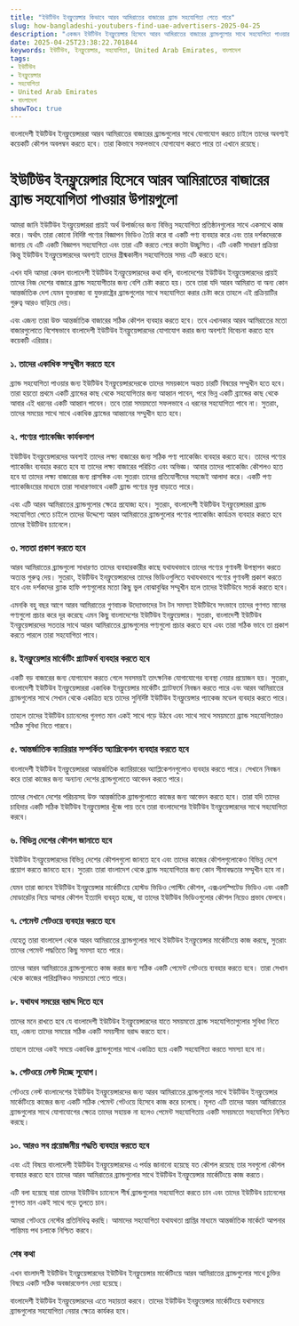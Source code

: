 ```yaml
---
title: "ইউটিউব ইনফ্লুয়েন্সার কিভাবে আরব আমিরাতের বাজারের ব্র্যান্ড সহযোগিতা পেতে পারে"
slug: how-bangladeshi-youtubers-find-uae-advertisers-2025-04-25
description: "একজন ইউটিউব ইনফ্লুয়েন্সার হিসেবে আরব আমিরাতের বাজারের ব্র্যান্ডগুলোর সাথে সহযোগিতা পাওয়ার সহজ উপায় জানুন"
date: 2025-04-25T23:38:22.701844
keywords: ইউটিউব, ইনফ্লুয়েন্সার, সহযোগিতা, United Arab Emirates, বাংলাদেশ
tags:
- ইউটিউব
- ইনফ্লুয়েন্সার
- সহযোগিতা
- United Arab Emirates
- বাংলাদেশ
showToc: true
---
```


বাংলাদেশী ইউটিউব ইনফ্লুয়েন্সাররা আরব আমিরাতের বাজারের ব্র্যান্ডগুলোর সাথে যোগাযোগ করতে চাইলে তাদের অবশ্যই কয়েকটি কৌশল অবলম্বন করতে হবে। তারা কিভাবে সফলভাবে যোগাযোগ করতে পারে তা এখানে রয়েছে। 

# ইউটিউব ইনফ্লুয়েন্সার হিসেবে আরব আমিরাতের বাজারের ব্র্যান্ড সহযোগিতা পাওয়ার উপায়গুলো

আমরা জানি ইউটিউব ইনফ্লুয়েন্সাররা প্রায়ই অর্থ উপার্জনের জন্য বিভিন্ন সহযোগিতা প্রতিষ্ঠানগুলোর সাথে একসাথে কাজ করে। অর্থাৎ তারা কোনো নির্দিষ্ট পণ্যের বিজ্ঞাপন ভিডিও তৈরি করে বা একটি পণ্য ব্যবহার করে এবং তার দর্শকদেরকে জানায় যে এটি একটি বিজ্ঞাপন সহযোগিতা এবং তারা এটি করতে পেরে কতটা উচ্ছ্বসিত। এটি একটি সাধারণ প্রক্রিয়া কিন্তু ইউটিউব ইনফ্লুয়েন্সারদের অবশ্যই তাদের গ্রীষ্মকালীন সহযোগিতার সময় এটি করতে হবে।

এখন যদি আমরা কেবল বাংলাদেশী ইউটিউব ইনফ্লুয়েন্সারদের কথা বলি, বাংলাদেশের ইউটিউব ইনফ্লুয়েন্সারদের প্রায়ই তাদের নিজ দেশের বাজারে ব্র্যান্ড সহযোগীতার জন্য বেশি চেষ্টা করতে হয়। তবে তারা যদি আরব আমিরাত বা অন্য কোন আন্তর্জাতিক দেশ যেমন যুক্তরাজ্য বা যুক্তরাষ্ট্রের ব্র্যান্ডগুলোর সাথে সহযোগিতা করার চেষ্টা করে তাহলে এই প্রক্রিয়াটির গুরুত্ব আরও বাড়িয়ে দেয়।  

এবং এজন্য তারা উক্ত আন্তর্জাতিক বাজারের সঠিক কৌশল ব্যবহার করতে হবে। তবে এখানকার আরব আমিরাতের মতো বাজারগুলোতে বিশেষভাবে বাংলাদেশী ইউটিউব ইনফ্লুয়েন্সারদের যোগাযোগ করার জন্য অবশ্যই বিবেচনা করতে হবে কয়েকটি এরিয়ার।

### ১. তাদের একাধিক সম্মুখীন করতে হবে

ব্র্যান্ড সহযোগিতা পাওয়ার জন্য ইউটিউব ইনফ্লুয়েন্সারদেরকে তাদের সময়কালে অন্তত চারটি বিষয়ের সম্মুখীন হতে হবে। তারা হয়তো প্রথমে একটি ব্র্যান্ডের কাছ থেকে সহযোগিতার জন্য আহ্বান পাবেন, পরে ভিন্ন একটি ব্র্যান্ডের কাছ থেকে আবার এই ধরনের একটি আহ্বান পাবেন। তবে তারা সময়মতো সফলভাবে এ ধরনের সহযোগিতা পাবে না। সুতরাং, তাদের সময়ের সাথে সাথে একাধিক ব্র্যান্ডের আহ্বানের সম্মুখীন হতে হবে।

### ২. পণ্যের প্যাকেজিং কার্যকলাপ

ইউটিউব ইনফ্লুয়েন্সারদের অবশ্যই তাদের লক্ষ্য বাজারের জন্য সঠিক পণ্য প্যাকেজিং ব্যবহার করতে হবে। তাদের পণ্যের প্যাকেজিং ব্যবহার করতে হবে যা তাদের লক্ষ্য বাজারের পরিচিত এবং অভিজ্ঞ। আবার তাদের প্যাকেজিং কৌশলও হতে হবে যা তাদের লক্ষ্য বাজারের জন্য প্রাসঙ্গিক এবং সুতরাং তাদের প্রতিযোগীদের সহজেই আলাদা করে। একটি পণ্য প্যাকেজিংয়ের মাধ্যমে তারা সাধারণভাবে একটি ব্র্যান্ড পণ্যের মূল্য বাড়াতে পারে।

এবং এটি আরব আমিরাতের ব্র্যান্ডগুলোর ক্ষেত্রে প্রযোজ্য হবে। সুতরাং, বাংলাদেশী ইউটিউব ইনফ্লুয়েন্সাররা ব্র্যান্ড সহযোগিতা পেতে চাইলে তাদের উদ্দেশ্যে আরব আমিরাতের ব্র্যান্ডগুলোর পণ্যের প্যাকেজিং কার্যক্রম ব্যবহার করতে হবে তাদের ইউটিউব চ্যানেলে।

### ৩. সততা প্রকাশ করতে হবে

আরব আমিরাতের ব্র্যান্ডগুলো সাধারণত তাদের ব্যবহারকারীর কাছে যথাযথভাবে তাদের পণ্যের গুণাবলী উপস্থাপন করতে অত্যন্ত গুরুত্ব দেয়। সুতরাং, ইউটিউব ইনফ্লুয়েন্সারদের তাদের ভিডিওগুলিতে যথাযথভাবে পণ্যের গুণাবলী প্রকাশ করতে হবে এবং দর্শকদের ব্ল্যাক হাফি পণ্যগুলোর মতো কিছু ভুল বোঝাবুঝির সম্মুখীন হলে তাদের ইউটিউবে সতর্ক করতে হবে।

এমনকি বহু বছর আগে আরব আমিরাতের গুণবাচক উদ্যোক্তাদের টন টন সমস্যা ইউটিউবে সৎভাবে তাদের গুণগত মানের পণ্যগুলো প্রচার করে দূর করেছে এমন কিছু বাংলাদেশের ইউটিউব ইনফ্লুয়েন্সার। সুতরাং, বাংলাদেশী ইউটিউব ইনফ্লুয়েন্সারদের সততার সাথে আরব আমিরাতের ব্র্যান্ডগুলোর পণ্যগুলো প্রচার করতে হবে এবং তারা সঠিক ভাবে তা প্রকাশ করতে পারলে তারা সহযোগিতা পাবে।

### ৪. ইনফ্লুয়েন্সার মার্কেটিং প্ল্যাটফর্ম ব্যবহার করতে হবে

একটি বড় বাজারের জন্য যোগাযোগ করতে গেলে সবসময়ই তাৎক্ষনিক যোগাযোগের ব্যবস্থা নেয়ার প্রয়োজন হয়। সুতরাং, বাংলাদেশী ইউটিউব ইনফ্লুয়েন্সাররা একাধিক ইনফ্লুয়েন্সার মার্কেটিং প্ল্যাটফর্মে নিবন্ধন করতে পারে এবং আরব আমিরাতের ব্র্যান্ডগুলোর সাথে সেখান থেকে একত্রিত হয়ে তাদের সুনির্দিষ্ট ইউটিউব ইনফ্লুয়েন্সার প্যাকেজ মডেল ব্যবহার করতে পারে।   

তাহলে তাদের ইউটিউব চ্যানেলের গুনগত মান একই সাথে গড়ে উঠবে এবং সাথে সাথে সময়মতো ব্র্যান্ড সহযোগিতারও সঠিক সুবিধা নিতে পারবে।  

### ৫. আন্তর্জাতিক ক্যারিয়ার সম্পর্কিত অ্যাপ্লিকেশন ব্যবহার করতে হবে

বাংলাদেশী ইউটিউব ইনফ্লুয়েন্সাররা আন্তর্জাতিক ক্যারিয়ারের অ্যাপ্লিকেশনগুলোও ব্যবহার করতে পারে। সেখানে নিবন্ধন করে তারা কাজের জন্য অন্যান্য দেশের ব্র্যান্ডগুলোতে আবেদন করতে পারে।

তাদের সেখানে দেশের পরিচয়সহ উক্ত আন্তর্জাতিক ব্র্যান্ডগুলোতে কাজের জন্য আবেদন করতে হবে। তারা যদি তাদের চাহিদার একটি সঠিক ইউটিউব ইনফ্লুয়েন্সার খুঁজে পায় তবে তারা বাংলাদেশের ইউটিউব ইনফ্লুয়েন্সারদের সাথে সহযোগিতা করবে।

### ৬. বিভিন্ন দেশের কৌশল জানাতে হবে

ইউটিউব ইনফ্লুয়েন্সারদের বিভিন্ন দেশের কৌশলগুলো জানতে হবে এবং তাদের কাজের কৌশলগুলোকেও বিভিন্ন দেশে প্রয়োগ করতে জানতে হবে। সুতরাং তারা বাংলাদেশ থেকে ব্র্যান্ড সহযোগিতার জন্য কোন সীমাবদ্ধতার সম্মুখীন হবে না।

যেমন তারা জানবে ইউটিউব ইনফ্লুয়েন্সার মার্কেটিংয়ে হোস্টড ভিডিও পোস্টিং কৌশল, এক্সএলস্পিটেড ভিডিও এবং একটি মোডারেটর নিয়ে আসার কৌশল ইত্যাদি ব্যবহৃত হচ্ছে, যা তাদের ইউটিউব ভিডিওগুলোর কৌশল নিয়েও প্রভাব ফেলবে।

### ৭. পেমেন্ট গেটওয়ে ব্যবহার করতে হবে

যেহেতু তারা বাংলাদেশ থেকে আরব আমিরাতের ব্র্যান্ডগুলোর সাথে ইউটিউব ইনফ্লুয়েন্সার মার্কেটিংয়ে কাজ করছে, সুতরাং তাদের পেমেন্ট পদ্ধতিতে কিছু সমস্যা হতে পারে। 

তাদের আরব আমিরাতের ব্র্যান্ডগুলোতে কাজ করার জন্য সঠিক একটি পেমেন্ট গেটওয়ে ব্যবহার করতে হবে। তারা সেখান থেকে কাজের পারিশ্রমিকও সময়মতো পেতে পারে।

### ৮. যথাযথ সময়ের বরাদ্দ দিতে হবে

তাদের মনে রাখতে হবে যে বাংলাদেশী ইউটিউব ইনফ্লুয়েন্সারদের যাতে সময়মতো ব্র্যান্ড সহযোগিতাগুলোর সুবিধা নিতে হয়, এজন্য তাদের সময়ের সঠিক একটি সময়সীমা বরাদ্দ করতে হবে। 

তাহলে তাদের একই সময়ে একাধিক ব্র্যান্ডগুলোর সাথে একত্রিত হয়ে একটি সহযোগিতা করতে সমস্যা হবে না। 

### ৯. গেটওয়ে নেস্ট দিচ্ছে সুযোগ।

গেটওয়ে নেস্ট বাংলাদেশের ইউটিউব ইনফ্লুয়েন্সারদের জন্য আরব আমিরাতের ব্র্যান্ডগুলোর সাথে ইউটিউব ইনফ্লুয়েন্সার মার্কেটিংয়ে কাজের জন্য একটি সঠিক পেমেন্ট গেটওয়ে হিসেবে কাজ করে চলেছে। 
মূলত এটি তাদের আরব আমিরাতের ব্র্যান্ডগুলোর সাথে যোগাযোগের ক্ষেত্রে তাদের সহায়ক না হলেও পেমেন্ট সহযোগিতায় একটি সময়মতো সহযোগিতা নিশ্চিত করছে।

### ১০. আরও সব প্রয়োজনীয় পদ্ধতি ব্যবহার করতে হবে

এবং এই বিষয়ে বাংলাদেশী ইউটিউব ইনফ্লুয়েন্সারদের এ পর্যন্ত জানানো হয়েছে যত কৌশল রয়েছে তার সবগুলো কৌশল ব্যবহার করতে হবে তাদের আরব আমিরাতের ব্র্যান্ডগুলোর সাথে ইউটিউব ইনফ্লুয়েন্সার মার্কেটিংয়ে কাজ করতে।

এটি বলা হয়েছে যারা তাদের ইউটিউব চ্যানেলে শীর্ষ ব্র্যান্ডগুলোর সহযোগিতা করতে চান এবং তাদের ইউটিউব চ্যানেলের গুণগত মান একই সাথে গড়ে তুলতে চান।   

আমরা গেটওয়ে নেস্টের প্রতিনিধিত্ব করছি। আমাদের সহযোগিতা যথাযথতা প্রাপ্তির মাধ্যমে আন্তর্জাতিক মার্কেটে আপনার শান্তিময় পথ চলাকে নিশ্চিত করবে। 

### শেষ কথা

এখন বাংলাদশী ইউটিউব ইনফ্লুয়েন্সারদের ইউটিউব ইনফ্লুয়েন্সার মার্কেটিংয়ে আরব আমিরাতের ব্র্যান্ডগুলোর সাথে চুক্তির বিষয়ে একটি সঠিক অবজারভেশন দেয়া হয়েছে। 

বাংলাদেশী ইউটিউব ইনফ্লুয়েন্সারদের এতে সহায়তা করবে। তাদের ইউটিউব ইনফ্লুয়েন্সার মার্কেটিংয়ে যথাসময়ে ব্র্যান্ডগুলোর সহযোগিতা নেয়ার ক্ষেত্রে কার্যকর হবে।